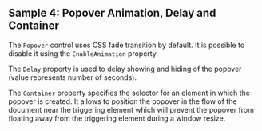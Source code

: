 ## Sample 4: Popover Animation, Delay and Container

The `Popover` control uses CSS fade transition by default. It is possible to disable it using the `EnableAnimation` property.

The `Delay` property is used to delay showing and hiding of the popover (value represents number of seconds).

The `Container` property specifies the selector for an element in which the popover is created. It allows to position the popover in the flow of the document 
near the triggering element which will prevent the popover from floating away from the triggering element during a window resize.

